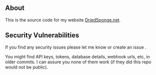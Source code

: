 ## About

This is the source code for my website [DriedSponge.net](https://driedsponge.net).

## Security Vulnerabilities
If you find any security issues please let me know or create an issue .

You might find API keys, tokens, database details, webhook urls, etc, in older commits. I can assure you none of them work (if they did this repo would not be public). 



